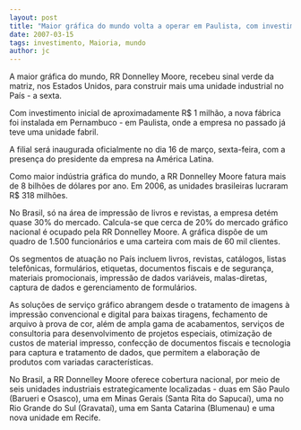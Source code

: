 ```yaml
---
layout: post
title: "Maior gráfica do mundo volta a operar em Paulista, com investimento de R$ 1 milhão"
date: 2007-03-15
tags: investimento, Maioria, mundo
author: jc
---
```

A maior gr&aacute;fica do mundo, RR Donnelley Moore, recebeu sinal verde da matriz, nos Estados Unidos, para construir mais uma unidade industrial no Pa&iacute;s - a sexta.

Com investimento inicial de aproximadamente R$ 1 milh&atilde;o, a nova f&aacute;brica foi instalada em Pernambuco - em Paulista, onde a empresa no passado j&aacute; teve uma unidade fabril.

A filial ser&aacute; inaugurada oficialmente no dia 16 de mar&ccedil;o, sexta-feira, com a presen&ccedil;a do presidente da empresa na Am&eacute;rica Latina.

Como maior ind&uacute;stria gr&aacute;fica do mundo, a RR Donnelley Moore fatura mais de 8 bilh&otilde;es de d&oacute;lares por ano. Em 2006, as unidades brasileiras lucraram R$ 318 milh&otilde;es.

No Brasil, s&oacute; na &aacute;rea de impress&atilde;o de livros e revistas, a empresa det&eacute;m quase 30% do mercado. Calcula-se que cerca de 20% do mercado gr&aacute;fico nacional &eacute; ocupado pela RR Donnelley Moore. A gr&aacute;fica disp&otilde;e de um quadro de 1.500 funcion&aacute;rios e uma carteira com mais de 60 mil clientes.

Os segmentos de atua&ccedil;&atilde;o no Pa&iacute;s incluem livros, revistas, cat&aacute;logos, listas telef&ocirc;nicas, formul&aacute;rios, etiquetas, documentos fiscais e de seguran&ccedil;a, materiais promocionais, impress&atilde;o de dados vari&aacute;veis, malas-diretas, captura de dados e gerenciamento de formul&aacute;rios.

As solu&ccedil;&otilde;es de servi&ccedil;o gr&aacute;fico abrangem desde o tratamento de imagens &agrave; impress&atilde;o convencional e digital para baixas tiragens, fechamento de arquivo &agrave; prova de cor, al&eacute;m de ampla gama de acabamentos, servi&ccedil;os de consultoria para desenvolvimento de projetos especiais, otimiza&ccedil;&atilde;o de custos de material impresso, confec&ccedil;&atilde;o de documentos fiscais e tecnologia para captura e tratamento de dados, que permitem a elabora&ccedil;&atilde;o de produtos com variadas caracter&iacute;sticas.

No Brasil, a RR Donnelley Moore oferece cobertura nacional, por meio de seis unidades industriais estrategicamente localizadas - duas em S&atilde;o Paulo (Barueri e Osasco), uma em Minas Gerais (Santa Rita do Sapuca&iacute;), uma no Rio Grande do Sul (Gravata&iacute;), uma em Santa Catarina (Blumenau) e uma nova unidade em Recife.